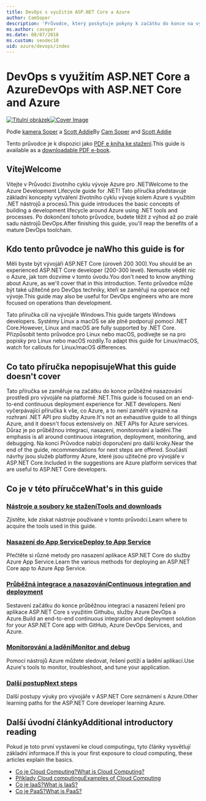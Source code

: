 ```yaml
---
title: DevOps s využitím ASP.NET Core a Azure
author: CamSoper
description: 'Průvodce, který poskytuje pokyny k začátku do konce na vytváření procesních toků pro DevOps pro aplikace ASP.NET Core hostované v Azure.'
ms.author: casoper
ms.date: 08/07/2018
ms.custom: seodec18
uid: azure/devops/index
---
```

# <a name="devops-with-aspnet-core-and-azure"></a><span data-ttu-id="d12f3-103">DevOps s využitím ASP.NET Core a Azure</span><span class="sxs-lookup"><span data-stu-id="d12f3-103">DevOps with ASP.NET Core and Azure</span></span>

<span data-ttu-id="d12f3-104">[![Titulní obrázek](./media/cover-large.png)](https://aka.ms/devopsbook)</span><span class="sxs-lookup"><span data-stu-id="d12f3-104">[![Cover Image](./media/cover-large.png)](https://aka.ms/devopsbook)</span></span>

<span data-ttu-id="d12f3-105">Podle [kamera Soper](https://twitter.com/camsoper) a [Scott Addie](https://twitter.com/scottaddie)</span><span class="sxs-lookup"><span data-stu-id="d12f3-105">By [Cam Soper](https://twitter.com/camsoper) and [Scott Addie](https://twitter.com/scottaddie)</span></span>

<span data-ttu-id="d12f3-106">Tento průvodce je k dispozici jako [PDF e kniha ke stažení](https://aka.ms/devopsbook).</span><span class="sxs-lookup"><span data-stu-id="d12f3-106">This guide is available as a [downloadable PDF e-book](https://aka.ms/devopsbook).</span></span>

## <a name="welcome"></a><span data-ttu-id="d12f3-107">Vítej</span><span class="sxs-lookup"><span data-stu-id="d12f3-107">Welcome</span></span> 

<span data-ttu-id="d12f3-108">Vítejte v Průvodci životního cyklu vývoje Azure pro .NET</span><span class="sxs-lookup"><span data-stu-id="d12f3-108">Welcome to the Azure Development Lifecycle guide for .NET!</span></span> <span data-ttu-id="d12f3-109">Tato příručka představuje základní koncepty vytváření životního cyklu vývoje kolem Azure s využitím .NET nástrojů a procesů.</span><span class="sxs-lookup"><span data-stu-id="d12f3-109">This guide introduces the basic concepts of building a development lifecycle around Azure using .NET tools and processes.</span></span> <span data-ttu-id="d12f3-110">Po dokončení tohoto průvodce, budete těžit z výhod až po zralé sadu nástrojů DevOps.</span><span class="sxs-lookup"><span data-stu-id="d12f3-110">After finishing this guide, you'll reap the benefits of a mature DevOps toolchain.</span></span>

## <a name="who-this-guide-is-for"></a><span data-ttu-id="d12f3-111">Kdo tento průvodce je na</span><span class="sxs-lookup"><span data-stu-id="d12f3-111">Who this guide is for</span></span>

<span data-ttu-id="d12f3-112">Měli byste být vývojáři ASP.NET Core (úroveň 200 300).</span><span class="sxs-lookup"><span data-stu-id="d12f3-112">You should be an experienced ASP.NET Core developer (200-300 level).</span></span> <span data-ttu-id="d12f3-113">Nemusíte vědět nic o Azure, jak tom dozvíme v tomto úvodu.</span><span class="sxs-lookup"><span data-stu-id="d12f3-113">You don't need to know anything about Azure, as we'll cover that in this introduction.</span></span> <span data-ttu-id="d12f3-114">Tento průvodce může být také užitečné pro DevOps techniky, kteří se zaměřují na operace než vývoje.</span><span class="sxs-lookup"><span data-stu-id="d12f3-114">This guide may also be useful for DevOps engineers who are more focused on operations than development.</span></span>

<span data-ttu-id="d12f3-115">Tato příručka cílí na vývojáře Windows.</span><span class="sxs-lookup"><span data-stu-id="d12f3-115">This guide targets Windows developers.</span></span> <span data-ttu-id="d12f3-116">Systémy Linux a macOS se ale plně podporují pomocí .NET Core.</span><span class="sxs-lookup"><span data-stu-id="d12f3-116">However, Linux and macOS are fully supported by .NET Core.</span></span> <span data-ttu-id="d12f3-117">Přizpůsobit tento průvodce pro Linux nebo macOS, podívejte se na pro popisky pro Linux nebo macOS rozdíly.</span><span class="sxs-lookup"><span data-stu-id="d12f3-117">To adapt this guide for Linux/macOS, watch for callouts for Linux/macOS differences.</span></span>

## <a name="what-this-guide-doesnt-cover"></a><span data-ttu-id="d12f3-118">Co tato příručka nepopisuje</span><span class="sxs-lookup"><span data-stu-id="d12f3-118">What this guide doesn't cover</span></span>

<span data-ttu-id="d12f3-119">Tato příručka se zaměřuje na začátku do konce průběžné nasazování prostředí pro vývojáře na platformě .NET.</span><span class="sxs-lookup"><span data-stu-id="d12f3-119">This guide is focused on an end-to-end continuous deployment experience for .NET developers.</span></span> <span data-ttu-id="d12f3-120">Není vyčerpávající příručka k vše, co Azure, a to není zaměřit výrazně na rozhraní .NET API pro služby Azure.</span><span class="sxs-lookup"><span data-stu-id="d12f3-120">It's not an exhaustive guide to all things Azure, and it doesn't focus extensively on .NET APIs for Azure services.</span></span> <span data-ttu-id="d12f3-121">Důraz je po průběžnou integraci, nasazení, monitorování a ladění.</span><span class="sxs-lookup"><span data-stu-id="d12f3-121">The emphasis is all around continuous integration, deployment, monitoring, and debugging.</span></span> <span data-ttu-id="d12f3-122">Na konci Průvodce nabízí doporučení pro další kroky.</span><span class="sxs-lookup"><span data-stu-id="d12f3-122">Near the end of the guide, recommendations for next steps are offered.</span></span> <span data-ttu-id="d12f3-123">Součástí návrhy jsou služeb platformy Azure, které jsou užitečné pro vývojáře v ASP.NET Core.</span><span class="sxs-lookup"><span data-stu-id="d12f3-123">Included in the suggestions are Azure platform services that are useful to ASP.NET Core developers.</span></span>

## <a name="whats-in-this-guide"></a><span data-ttu-id="d12f3-124">Co je v této příručce</span><span class="sxs-lookup"><span data-stu-id="d12f3-124">What's in this guide</span></span>

### <a name="tools-and-downloadsxrefazuredevopstools-and-downloads"></a>[<span data-ttu-id="d12f3-125">Nástroje a soubory ke stažení</span><span class="sxs-lookup"><span data-stu-id="d12f3-125">Tools and downloads</span></span>](xref:azure/devops/tools-and-downloads)

<span data-ttu-id="d12f3-126">Zjistěte, kde získat nástroje používané v tomto průvodci.</span><span class="sxs-lookup"><span data-stu-id="d12f3-126">Learn where to acquire the tools used in this guide.</span></span>

### <a name="deploy-to-app-servicexrefazuredevopsdeploy-to-app-service"></a>[<span data-ttu-id="d12f3-127">Nasazení do App Service</span><span class="sxs-lookup"><span data-stu-id="d12f3-127">Deploy to App Service</span></span>](xref:azure/devops/deploy-to-app-service)

<span data-ttu-id="d12f3-128">Přečtěte si různé metody pro nasazení aplikace ASP.NET Core do služby Azure App Service.</span><span class="sxs-lookup"><span data-stu-id="d12f3-128">Learn the various methods for deploying an ASP.NET Core app to Azure App Service.</span></span>

### <a name="continuous-integration-and-deploymentxrefazuredevopscicd"></a>[<span data-ttu-id="d12f3-129">Průběžná integrace a nasazování</span><span class="sxs-lookup"><span data-stu-id="d12f3-129">Continuous integration and deployment</span></span>](xref:azure/devops/cicd)

<span data-ttu-id="d12f3-130">Sestavení začátku do konce průběžnou integraci a nasazení řešení pro aplikace ASP.NET Core s využitím Githubu, služby Azure DevOps a Azure.</span><span class="sxs-lookup"><span data-stu-id="d12f3-130">Build an end-to-end continuous integration and deployment solution for your ASP.NET Core app with GitHub, Azure DevOps Services, and Azure.</span></span>

### <a name="monitor-and-debugxrefazuredevopsmonitor"></a>[<span data-ttu-id="d12f3-131">Monitorování a ladění</span><span class="sxs-lookup"><span data-stu-id="d12f3-131">Monitor and debug</span></span>](xref:azure/devops/monitor)

<span data-ttu-id="d12f3-132">Pomocí nástrojů Azure můžete sledovat, řešení potíží a ladění aplikací.</span><span class="sxs-lookup"><span data-stu-id="d12f3-132">Use Azure's tools to monitor, troubleshoot, and tune your application.</span></span>

### <a name="next-stepsxrefazuredevopsnext-steps"></a>[<span data-ttu-id="d12f3-133">Další postup</span><span class="sxs-lookup"><span data-stu-id="d12f3-133">Next steps</span></span>](xref:azure/devops/next-steps)

<span data-ttu-id="d12f3-134">Další postupy výuky pro vývojáře v ASP.NET Core seznámení s Azure.</span><span class="sxs-lookup"><span data-stu-id="d12f3-134">Other learning paths for the ASP.NET Core developer learning Azure.</span></span>

## <a name="additional-introductory-reading"></a><span data-ttu-id="d12f3-135">Další úvodní články</span><span class="sxs-lookup"><span data-stu-id="d12f3-135">Additional introductory reading</span></span>

<span data-ttu-id="d12f3-136">Pokud je toto první vystavení ke cloud computingu, tyto články vysvětlují základní informace.</span><span class="sxs-lookup"><span data-stu-id="d12f3-136">If this is your first exposure to cloud computing, these articles explain the basics.</span></span>

* [<span data-ttu-id="d12f3-137">Co je Cloud Computing?</span><span class="sxs-lookup"><span data-stu-id="d12f3-137">What is Cloud Computing?</span></span>](https://azure.microsoft.com/overview/what-is-cloud-computing/)
* [<span data-ttu-id="d12f3-138">Příklady Cloud computingu</span><span class="sxs-lookup"><span data-stu-id="d12f3-138">Examples of Cloud Computing</span></span>](https://azure.microsoft.com/overview/examples-of-cloud-computing/)
* [<span data-ttu-id="d12f3-139">Co je IaaS?</span><span class="sxs-lookup"><span data-stu-id="d12f3-139">What is IaaS?</span></span>](https://azure.microsoft.com/overview/what-is-iaas/)
* [<span data-ttu-id="d12f3-140">Co je PaaS?</span><span class="sxs-lookup"><span data-stu-id="d12f3-140">What is PaaS?</span></span>](https://azure.microsoft.com/overview/what-is-paas/)
